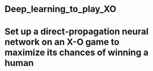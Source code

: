# Deep_learning_to_play_XO
# Set up a direct-propagation neural network on an X-O game to maximize its chances of winning a human
